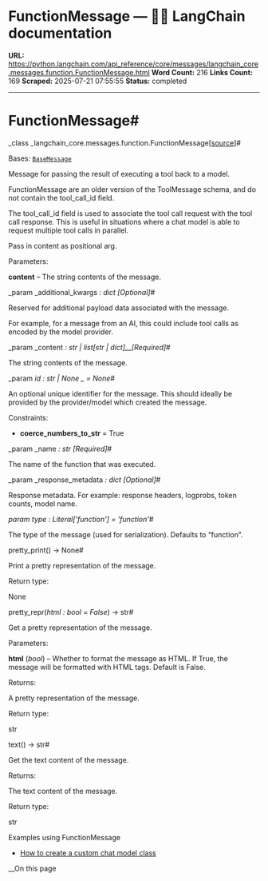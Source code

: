 # FunctionMessage — 🦜🔗 LangChain  documentation

**URL:** https://python.langchain.com/api_reference/core/messages/langchain_core.messages.function.FunctionMessage.html
**Word Count:** 216
**Links Count:** 169
**Scraped:** 2025-07-21 07:55:55
**Status:** completed

---

# FunctionMessage\#

_class _langchain\_core.messages.function.FunctionMessage[\[source\]](https://python.langchain.com/api_reference/_modules/langchain_core/messages/function.html#FunctionMessage)\#     

Bases: [`BaseMessage`](https://python.langchain.com/api_reference/core/messages/langchain_core.messages.base.BaseMessage.html#langchain_core.messages.base.BaseMessage "langchain_core.messages.base.BaseMessage")

Message for passing the result of executing a tool back to a model.

FunctionMessage are an older version of the ToolMessage schema, and do not contain the tool\_call\_id field.

The tool\_call\_id field is used to associate the tool call request with the tool call response. This is useful in situations where a chat model is able to request multiple tool calls in parallel.

Pass in content as positional arg.

Parameters:     

**content** – The string contents of the message.

_param _additional\_kwargs _: dict_ _\[Optional\]_\#     

Reserved for additional payload data associated with the message.

For example, for a message from an AI, this could include tool calls as encoded by the model provider.

_param _content _: str | list\[str | dict\]__\[Required\]_\#     

The string contents of the message.

_param _id _: str | None_ _ = None_\#     

An optional unique identifier for the message. This should ideally be provided by the provider/model which created the message.

Constraints:     

  * **coerce\_numbers\_to\_str** = True

_param _name _: str_ _\[Required\]_\#     

The name of the function that was executed.

_param _response\_metadata _: dict_ _\[Optional\]_\#     

Response metadata. For example: response headers, logprobs, token counts, model name.

_param _type _: Literal\['function'\]__ = 'function'_\#     

The type of the message \(used for serialization\). Defaults to “function”.

pretty\_print\(\) → None\#     

Print a pretty representation of the message.

Return type:     

None

pretty\_repr\(_html : bool = False_\) → str\#     

Get a pretty representation of the message.

Parameters:     

**html** \(_bool_\) – Whether to format the message as HTML. If True, the message will be formatted with HTML tags. Default is False.

Returns:     

A pretty representation of the message.

Return type:     

str

text\(\) → str\#     

Get the text content of the message.

Returns:     

The text content of the message.

Return type:     

str

Examples using FunctionMessage

  * [How to create a custom chat model class](https://python.langchain.com/docs/how_to/custom_chat_model/)

__On this page